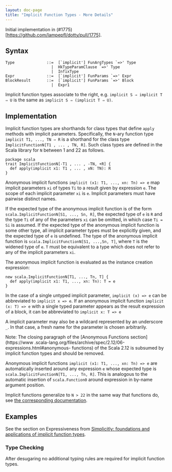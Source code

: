 ```yaml
---
layout: doc-page
title: "Implicit Function Types - More Details"
---
```


Initial implementation in (#1775)[https://github.com/lampepfl/dotty/pull/1775].

## Syntax

    Type              ::=  [`implicit'] FunArgTypes `=>' Type
                        |  HkTypeParamClause `=>' Type
                        |  InfixType
    Expr              ::=  [`implicit'] FunParams `=>' Expr
    BlockResult       ::=  [`implicit'] FunParams `=>' Block
                        |  Expr1

Implicit function types associate to the right, e.g.
`implicit S ⇒ implicit T ⇒ U` is the same as `implicit S ⇒ (implicit T ⇒ U)`.

## Implementation

Implicit function types are shorthands for class types that define `apply`
methods with implicit parameters. Specifically, the `N`-ary function type
`implicit T1, ..., TN ⇒ R` is a shorthand for the class type
`ImplicitFunctionN[T1 , ... , TN, R]`. Such class types are defined in the
Scala library for `N` between 1 and 22 as follows.

    package scala
    trait ImplicitFunctionN[-T1 , ... , -TN, +R] {
      def apply(implicit x1: T1 , ... , xN: TN): R
    }

Anonymous implicit functions `implicit (x1: T1, ..., xn: Tn) => e` map
implicit parameters `xi` of types `Ti` to a result given by expression `e`.
The scope of each implicit parameter `xi` is `e`. Implicit parameters must
have pairwise distinct names.

If the expected type of the anonymous implicit function is of the form
`scala.ImplicitFunctionN[S1, ..., Sn, R]`, the expected type of `e` is `R` and
the type `Ti` of any of the parameters `xi` can be omitted, in which case `Ti
= Si` is assumed. If the expected type of the anonymous implicit function is
some other type, all implicit parameter types must be explicitly given, and
the expected type of `e` is undefined. The type of the anonymous implicit
function is `scala.ImplicitFunctionN[S1, ...,Sn, T]`, where `T` is the widened
type of `e`. `T` must be equivalent to a type which does not refer to any of
the implicit parameters `xi`.

The anonymous implicit function is evaluated as the instance creation
expression:

    new scala.ImplicitFunctionN[T1, ..., Tn, T] {
      def apply(implicit x1: T1, ..., xn: Tn): T = e
    }

In the case of a single untyped implicit parameter, `implicit (x) => e` can be
abbreviated to `implicit x => e`. If an anonymous implicit function `implicit
(x: T) => e` with a single typed parameter appears as the result expression of
a block, it can be abbreviated to `implicit x: T => e`

A implicit parameter may also be a wildcard represented by an underscore `_`. In
that case, a fresh name for the parameter is chosen arbitrarily.

Note: The closing paragraph of the [Anonymous Functions section](https://www
.scala-lang.org/files/archive/spec/2.12/06-expressions.html#anonymous-
functions) of the Scala 2.12 is subsumed by implicit function types and should
be removed.

Anonymous implicit functions `implicit (x1: T1, ..., xn: Tn) => e` are
automatically inserted around any expression `e` whose expected type is
`scala.ImplicitFunctionN[T1, ..., Tn, R]`. This is analogous to the automatic
insertion of `scala.Function0` around expression in by-name argument position.

Implicit functions generalize to `N > 22` in the same way that functions do,
see [the corresponding
documentation](../dropped-features/limit22.md).

## Examples

See the section on Expressiveness from [Simplicitly: foundations and
applications of implicit function
types](https://dl.acm.org/citation.cfm?id=3158130).

### Type Checking

After desugaring no additional typing rules are required for implicit function
types.
